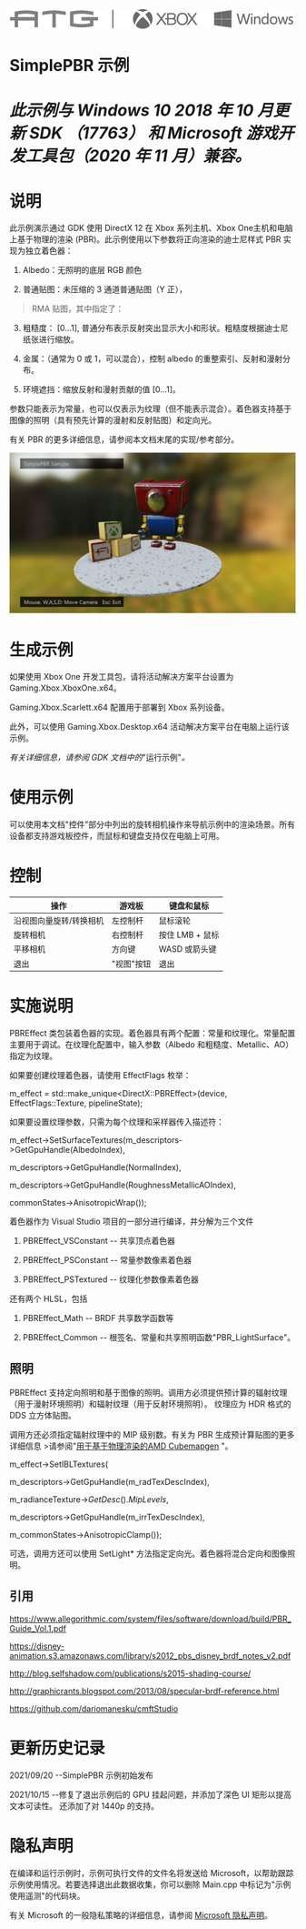   ![](./media/image1.png)

#   SimplePBR 示例

# *此示例与 Windows 10 2018 年 10 月更新 SDK （17763） 和 Microsoft 游戏开发工具包（2020 年 11 月）兼容。*

# 

# 说明

此示例演示通过 GDK 使用 DirectX 12 在 Xbox 系列主机、Xbox
One主机和电脑上基于物理的渲染
(PBR)。此示例使用以下参数将正向渲染的迪士尼样式 PBR 实现为独立着色器：

1.  Albedo：无照明的底层 RGB 颜色

2.  普通贴图：未压缩的 3 通道普通贴图（Y 正），

> RMA 贴图，其中指定了：

3.  粗糙度： \[0\...1\],
    普通分布表示反射突出显示大小和形状。粗糙度根据迪士尼纸张进行缩放。

4.  金属：（通常为 0 或 1，可以混合），控制 albedo
    的重整索引、反射和漫射分布。

5.  环境遮挡：缩放反射和漫射贡献的值 \[0\...1\]。

参数只能表示为常量，也可以仅表示为纹理（但不能表示混合）。着色器支持基于图像的照明（具有预先计算的漫射和反射贴图）和定向光。

有关 PBR 的更多详细信息，请参阅本文档末尾的实现/参考部分。

![A picture containing text, indoor Description automatically generated](./media/image3.PNG)

# 生成示例

如果使用 Xbox One 开发工具包，请将活动解决方案平台设置为
Gaming.Xbox.XboxOne.x64。

Gaming.Xbox.Scarlett.x64 配置用于部署到 Xbox 系列设备。

此外，可以使用 Gaming.Xbox.Desktop.x64
活动解决方案平台在电脑上运行该示例。

*有关详细信息，请参阅 GDK 文档中的*"运行示例"*。*

# 使用示例

可以使用本文档"控件"部分中列出的旋转相机操作来导航示例中的渲染场景。所有设备都支持游戏板控件，而鼠标和键盘支持仅在电脑上可用。

# 控制

| 操作                         |  游戏板           |  键盘和鼠标        |
|------------------------------|------------------|-------------------|
| 沿视图向量旋转/转换相机      |  左控制杆         |  鼠标滚轮          |
| 旋转相机                     |  右控制杆         |  按住 LMB + 鼠标   |
| 平移相机                     |  方向键           |  WASD 或箭头键     |
| 退出                         |  "视图"按钮       |  退出              |

# 实施说明

PBREffect
类包装着色器的实现。着色器具有两个配置：常量和纹理化。常量配置主要用于调试。在纹理化配置中，输入参数（Albedo
和粗糙度、Metallic、AO）指定为纹理。

如果要创建纹理着色器，请使用 EffectFlags 枚举：

m_effect = std::make_unique\<DirectX::PBREffect\>(device,
EffectFlags::Texture, pipelineState);

如果要设置纹理参数，只需为每个纹理和采样器传入描述符：

m_effect-\>SetSurfaceTextures(m_descriptors-\>GetGpuHandle(AlbedoIndex),

m_descriptors-\>GetGpuHandle(NormalIndex),

m_descriptors-\>GetGpuHandle(RoughnessMetallicAOIndex),

commonStates-\>AnisotropicWrap());

着色器作为 Visual Studio 项目的一部分进行编译，并分解为三个文件

1.  PBREffect_VSConstant -- 共享顶点着色器

2.  PBREffect_PSConstant -- 常量参数像素着色器

3.  PBREffect_PSTextured -- 纹理化参数像素着色器

还有两个 HLSL，包括

1.  PBREffect_Math -- BRDF 共享数学函数等

2.  PBREffect_Common -- 根签名、常量和共享照明函数"PBR_LightSurface"。

## 照明

PBREffect
支持定向照明和基于图像的照明。调用方必须提供预计算的辐射纹理（用于漫射环境照明）和辐射纹理（用于反射环境照明）。
纹理应为 HDR 格式的 DDS 立方体贴图。

调用方还必须指定辐射纹理中的 MIP 级别数。有关为 PBR
生成预计算贴图的更多详细信息 \>请参阅"[用于基于物理渲染的AMD
Cubemapgen](https://seblagarde.wordpress.com/2012/06/10/amd-cubemapgen-for-physically-based-rendering/)
"。

m_effect-\>SetIBLTextures(

m_descriptors-\>GetGpuHandle(m_radTexDescIndex),

m_radianceTexture-\>*GetDesc*().*MipLevels*,

m_descriptors-\>GetGpuHandle(m_irrTexDescIndex),

m_commonStates-\>AnisotropicClamp());

可选，调用方还可以使用 SetLight\*
方法指定定向光。着色器将混合定向和图像照明。

## 引用

<https://www.allegorithmic.com/system/files/software/download/build/PBR_Guide_Vol.1.pdf>

<https://disney-animation.s3.amazonaws.com/library/s2012_pbs_disney_brdf_notes_v2.pdf>

<http://blog.selfshadow.com/publications/s2015-shading-course/>

<http://graphicrants.blogspot.com/2013/08/specular-brdf-reference.html>

<https://github.com/dariomanesku/cmftStudio>

# 更新历史记录

2021/09/20 --SimplePBR 示例初始发布

2021/10/15 --修复了退出示例后的 GPU 挂起问题，并添加了深色 UI
矩形以提高文本可读性。 还添加了对 1440p 的支持。

# 隐私声明

在编译和运行示例时，示例可执行文件的文件名将发送给
Microsoft，以帮助跟踪示例使用情况。若要选择退出此数据收集，你可以删除
Main.cpp 中标记为"示例使用遥测"的代码块。

有关 Microsoft 的一般隐私策略的详细信息，请参阅 [Microsoft
隐私声明](https://privacy.microsoft.com/en-us/privacystatement/)。
